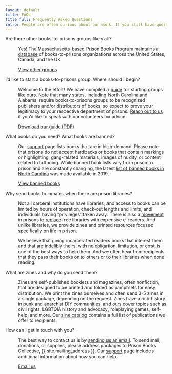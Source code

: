 ```yaml
---
layout: default
title: FAQs
title_full: Frequently Asked Questions
intro: People are often curious about our work. If you still have questions for us, you’re welcome to <a href='mailto:prisonbooks@gmail.com'>get in touch</a>
---
```


<dl class="questions">
	<dt><p>Are there other books-to-prisons groups like y’all?</p></dt>
	<dd>
		<p>Yes! The Massachusetts-based <a href="https://prisonbookprogram.org/">Prison Books Program</a> maintains a <a href="https://prisonbookprogram.org/prisonbooknetwork/">database</a> of books-to-prisons organizations across the United States, Canada, and the UK.</p>
		<a href="https://prisonbookprogram.org/prisonbooknetwork/" class="btn-secondary external-link">View other groups</a>
	</dd>
	<dt><p>I’d like to start a books-to-prisons group. Where should I begin?</p></dt>
	<dd>
		<p>Welcome to the effort! We have compiled a <a href="/img/resource-starting-a-group.pdf">guide</a> for starting  groups like ours. Note that many states, including North Carolina and Alabama, require books-to-prisons groups to be recognized publishers and/or distributors of books, so expect to prove your legitimacy to your respective department of prisons. <a href="mailto:{{ site.contact_email}}?subject=Starting%20a%20Group">Reach out to us</a> if you‘d like to speak with our volunteers for advice.</p>
		<a href="/img/resource-starting-a-group.pdf" download="/img/resource-starting-a-group.pdf" class="btn-secondary download">Download our guide (PDF)</a>
	</dd>
	<dt><p>What books do you need? What books are banned?</p></dt>
	<dd>
		<p>Our <a href="/support-us#donate-books">support</a> page lists books that are in high-demand. Please note that prisons do not accept hardbacks or books that contain markings or highlighting, gang-related materials, images of nudity, or content related to tattooing. While banned book lists vary from prison to prison and are constantly changing, the latest <a href="/img/resource-banned-books-2021.pdf">list of banned books in North Carolina</a> was made available in 2019.</p>
		<a href="/img/resource-banned-books-2021.pdf" class="btn-secondary external-link">View banned books</a>
	</dd>
	<dt><p>Why send books to inmates when there are prison libraries?</p></dt>
	<dd>
		<p>Not all carceral institutions have libraries, and access to books can be limited by hours of operation, check-out lengths and limits, and individuals having “privileges” taken away. There is also a <a href="https://bookpatrol.net/the-cost-of-reading-in-prision-in-west-virginia-its-5-cents-a-minute/">movement</a> in prisons to <a href="https://www.usatoday.com/story/opinion/policing/spotlight/2020/02/03/books-helped-me-get-through-life-sentence-fees-rob-others-benefit/4569506002/">replace</a> free libraries with expensive e-readers. And unlike libraries, we provide zines and printed resources focused specifically on life in prison.</p>
		<p>We believe that giving incarcerated readers books that interest them and that are indelibly theirs, with no obligation, limitation, or cost, is one of the best ways to help them. And we often hear from recipients that they pass their books on to others or to their libraries when done reading.</p>
	</dd>
	<dt><p>What are zines and why do you send them?</p></dt>
	<dd><p>Zines are self-published booklets and magazines, often nonfiction, that are designed to be printed and folded as pamphlets for easy distribution. We print the zines ourselves and often send 3-5 zines in a single package, depending on the request. Zines have a rich history in punk and anarchist DIY communities, and ours cover topics such as civil rights, LGBTQIA history and advocacy, roleplaying games, self-help, and more. Our <a href="{{ site.zine_catalog}}">zine catalog</a> contains a full list of publications we offer to recipients.</p></dd>
	<dt><p>How can I get in touch with you?</p></dt>
	<dd>
		<p>The best way to contact us is by <a href="mailto:{{ site.contact_email }}">sending us an email</a>. To send mail, donations, or supplies, please address packages to Prison Books Collective, {{ site.mailing_address }}. Our <a href="/support-us">support</a> page includes additional information about how you can help.</p>
		<a href="mailto:{{ site.contact_email }}" class="btn-secondary email">Email us</a>
	</dd>
</dl>
